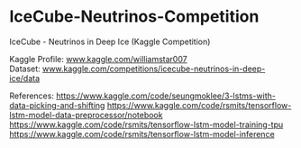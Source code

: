 # IceCube-Neutrinos-Competition
IceCube - Neutrinos in Deep Ice (Kaggle Competition)

Kaggle Profile: www.kaggle.com/williamstar007  
Dataset: www.kaggle.com/competitions/icecube-neutrinos-in-deep-ice/data  

References:
https://www.kaggle.com/code/seungmoklee/3-lstms-with-data-picking-and-shifting
https://www.kaggle.com/code/rsmits/tensorflow-lstm-model-data-preprocessor/notebook
https://www.kaggle.com/code/rsmits/tensorflow-lstm-model-training-tpu
https://www.kaggle.com/code/rsmits/tensorflow-lstm-model-inference
